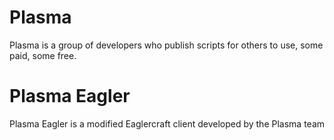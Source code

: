 # Plasma

Plasma is a group of developers who publish scripts for others to use, some paid, some free. 

# Plasma Eagler

Plasma Eagler is a modified Eaglercraft client developed by the Plasma team
